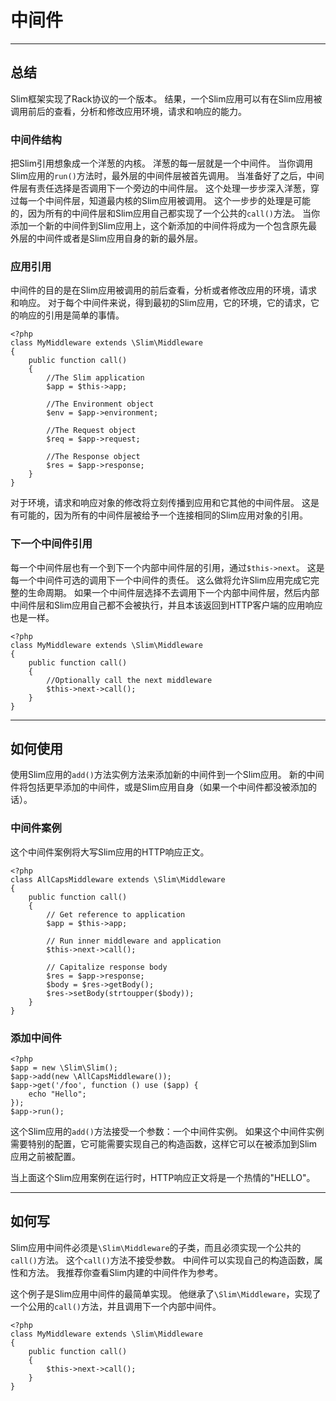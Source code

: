# 中间件

---

## 总结
Slim框架实现了Rack协议的一个版本。
结果，一个Slim应用可以有在Slim应用被调用前后的查看，分析和修改应用环境，请求和响应的能力。

### 中间件结构
把Slim引用想象成一个洋葱的内核。
洋葱的每一层就是一个中间件。
当你调用Slim应用的`run()`方法时，最外层的中间件层被首先调用。
当准备好了之后，中间件层有责任选择是否调用下一个旁边的中间件层。
这个处理一步步深入洋葱，穿过每一个中间件层，知道最内核的Slim应用被调用。
这个一步步的处理是可能的，因为所有的中间件层和Slim应用自己都实现了一个公共的`call()`方法。
当你添加一个新的中间件到Slim应用上，这个新添加的中间件将成为一个包含原先最外层的中间件或者是Slim应用自身的新的最外层。

### 应用引用
中间件的目的是在Slim应用被调用的前后查看，分析或者修改应用的环境，请求和响应。
对于每个中间件来说，得到最初的Slim应用，它的环境，它的请求，它的响应的引用是简单的事情。
```
<?php
class MyMiddleware extends \Slim\Middleware
{
    public function call()
    {
        //The Slim application
        $app = $this->app;

        //The Environment object
        $env = $app->environment;

        //The Request object
        $req = $app->request;

        //The Response object
        $res = $app->response;
    }
}
```

对于环境，请求和响应对象的修改将立刻传播到应用和它其他的中间件层。
这是有可能的，因为所有的中间件层被给予一个连接相同的Slim应用对象的引用。

### 下一个中间件引用
每一个中间件层也有一个到下一个内部中间件层的引用，通过`$this->next`。
这是每一个中间件可选的调用下一个中间件的责任。
这么做将允许Slim应用完成它完整的生命周期。
如果一个中间件层选择不去调用下一个内部中间件层，然后内部中间件层和Slim应用自己都不会被执行，并且本该返回到HTTP客户端的应用响应也是一样。
```
<?php
class MyMiddleware extends \Slim\Middleware
{
    public function call()
    {
        //Optionally call the next middleware
        $this->next->call();
    }
}
```

---

## 如何使用
使用Slim应用的`add()`方法实例方法来添加新的中间件到一个Slim应用。
新的中间件将包括更早添加的中间件，或是Slim应用自身（如果一个中间件都没被添加的话）。

### 中间件案例
这个中间件案例将大写Slim应用的HTTP响应正文。
```
<?php
class AllCapsMiddleware extends \Slim\Middleware
{
    public function call()
    {
        // Get reference to application
        $app = $this->app;

        // Run inner middleware and application
        $this->next->call();

        // Capitalize response body
        $res = $app->response;
        $body = $res->getBody();
        $res->setBody(strtoupper($body));
    }
}
```

### 添加中间件
```
<?php
$app = new \Slim\Slim();
$app->add(new \AllCapsMiddleware());
$app->get('/foo', function () use ($app) {
    echo "Hello";
});
$app->run();
```

这个Slim应用的`add()`方法接受一个参数：一个中间件实例。
如果这个中间件实例需要特别的配置，它可能需要实现自己的构造函数，这样它可以在被添加到Slim应用之前被配置。

当上面这个Slim应用案例在运行时，HTTP响应正文将是一个热情的"HELLO"。

---

## 如何写
Slim应用中间件必须是`\Slim\Middleware`的子类，而且必须实现一个公共的`call()`方法。
这个`call()`方法不接受参数。
中间件可以实现自己的构造函数，属性和方法。
我推荐你查看Slim内建的中间件作为参考。

这个例子是Slim应用中间件的最简单实现。
他继承了`\Slim\Middleware`，实现了一个公用的`call()`方法，并且调用下一个内部中间件。
```
<?php
class MyMiddleware extends \Slim\Middleware
{
    public function call()
    {
        $this->next->call();
    }
}
```
